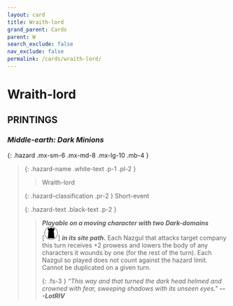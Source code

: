 ```yaml
---
layout: card
title: Wraith-lord
grand_parent: Cards
parent: W
search_exclude: false
nav_exclude: false
permalink: /cards/wraith-lord/
---
```


# Wraith-lord


## PRINTINGS


### _Middle-earth: Dark Minions_

{: .hazard .mx-sm-6 .mx-md-8 .mx-lg-10 .mb-4 }
> {: .hazard-name .white-text .p-1 .pl-2 }
> > <div class="hazard-mp"></div>
> > <div class="card-name">Wraith-lord</div>
>
> {: .hazard-classification .pr-2 }
> Short-event
>
> {: .hazard-text .black-text .p-2 }
> > ***Playable on a moving character with two Dark-domains*** <nobr>[<img src="/assets/images/dark-domain.svg">]</nobr> ***in its site path.*** Each Nazgul that attacks target company this turn receives +2 prowess and lowers the body of any characters it wounds by one (for the rest of the turn). Each Nazgul so played does not count against the hazard limit. Cannot be duplicated on a given turn. 
> > 
> > {: .fs-3 } 
> > _“This way and that turned the dark head helmed and crowned with fear, sweeping shadows with its unseen eyes."_ ***---&#65279;LotRIV*** 
>


